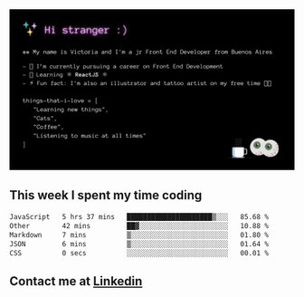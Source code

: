 <img src="./banner.gif">

## This week I spent my time coding

<!--START_SECTION:waka-->
```text
JavaScript   5 hrs 37 mins   █████████████████████▒░░░   85.68 % 
Other        42 mins         ██▓░░░░░░░░░░░░░░░░░░░░░░   10.88 % 
Markdown     7 mins          ▒░░░░░░░░░░░░░░░░░░░░░░░░   01.80 % 
JSON         6 mins          ▒░░░░░░░░░░░░░░░░░░░░░░░░   01.64 % 
CSS          0 secs          ░░░░░░░░░░░░░░░░░░░░░░░░░   00.01 % 
```
<!--END_SECTION:waka-->

## Contact me at <a href="https://www.linkedin.com/in/victoria-suarez1997/">Linkedin</a>
